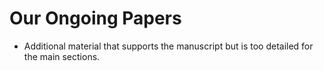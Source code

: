 # Our Ongoing Papers

- Additional material that supports the manuscript but is too detailed for the main sections.
